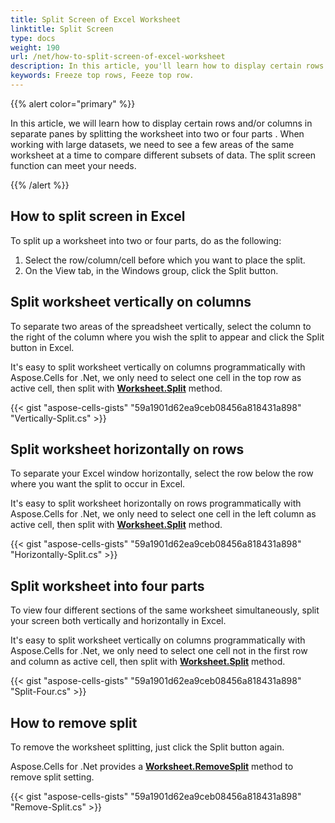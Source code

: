 ```yaml
---
title: Split Screen of Excel Worksheet
linktitle: Split Screen
type: docs
weight: 190
url: /net/how-to-split-screen-of-excel-worksheet
description: In this article, you'll learn how to display certain rows and/or columns in separate panes by splitting the worksheet into two or four parts programmatically using C# Library with .NET API.
keywords: Freeze top rows, Feeze top row.
---
```


{{% alert color="primary" %}}

In this article, we will learn how to display certain rows and/or columns in separate panes by splitting the worksheet into two or four parts .
When working with large datasets, we need to see a few areas of the same worksheet at a time to compare different subsets of data.
The split screen function can meet your needs.

{{% /alert %}}

## **How to split screen in Excel**
To split up a worksheet into two or four parts, do as the following:

1. Select the row/column/cell before which you want to place the split.
2. On the View tab, in the Windows group, click the Split button.

## **Split worksheet vertically on columns**

To separate two areas of the spreadsheet vertically, select the column to the right of the column where you wish the split to appear and click the Split button in Excel.

It's easy to split worksheet vertically on columns programmatically with Aspose.Cells for .Net, we only need to select one cell in the top row as active cell, then
split with [**Worksheet.Split**](https://reference.aspose.com/cells/net/aspose.cells/worksheet/split/) method.

{{< gist "aspose-cells-gists" "59a1901d62ea9ceb08456a818431a898" "Vertically-Split.cs" >}}

## **Split worksheet horizontally on rows**
To separate your Excel window horizontally, select the row below the row where you want the split to occur in Excel.

It's easy to split worksheet horizontally on rows programmatically with Aspose.Cells for .Net, we only need to select one cell in the left column as active cell, then
split with [**Worksheet.Split**](https://reference.aspose.com/cells/net/aspose.cells/worksheet/split/) method.

{{< gist "aspose-cells-gists" "59a1901d62ea9ceb08456a818431a898" "Horizontally-Split.cs" >}}

## **Split worksheet into four parts**
To view four different sections of the same worksheet simultaneously, split your screen both vertically and horizontally in Excel.

It's easy to split worksheet vertically on columns programmatically with Aspose.Cells for .Net, we only need to select one cell not in the first row and column as active cell, then
split with [**Worksheet.Split**](https://reference.aspose.com/cells/net/aspose.cells/worksheet/split/) method.

{{< gist "aspose-cells-gists" "59a1901d62ea9ceb08456a818431a898" "Split-Four.cs" >}}

## **How to remove split**
To remove the worksheet splitting, just click the Split button again.

Aspose.Cells for .Net provides a [**Worksheet.RemoveSplit**](https://reference.aspose.com/cells/net/aspose.cells/worksheet/removesplit/) method to remove split setting.

{{< gist "aspose-cells-gists" "59a1901d62ea9ceb08456a818431a898" "Remove-Split.cs" >}}